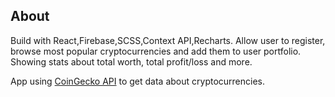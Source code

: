 ## About

Build with React,Firebase,SCSS,Context API,Recharts.
Allow user to register, browse most popular cryptocurrencies and add them to user portfolio.
Showing stats about total worth, total profit/loss and more.

App using [CoinGecko API](https://www.coingecko.com/api) to get data about cryptocurrencies.
